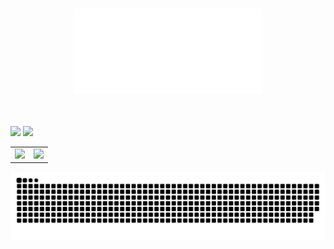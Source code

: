 <br>
<p align="center">
  <picture>
    <source srcset="Signature_Black.png" media="(prefers-color-scheme: light)">
    <source srcset="Signature_White.png" media="(prefers-color-scheme: dark)">
    <img src="Signature_White.png" style="width: 60%;" alt="Signature">
  </picture>
</p>
<br><br>


<picture>
  <source
    srcset="https://github-readme-stats.vercel.app/api?username=y-dada-dev&show_icons=true&include_all_commits=true&hide=contribs&hide_border=true&theme=dark&bg_color=00000000&ring_color=2dba4e"
    media="(prefers-color-scheme: dark)"
  />
  <source
    srcset="https://github-readme-stats.vercel.app/api?username=y-dada-dev&show_icons=true&include_all_commits=true&hide=contribs&hide_border=true&theme=vue&bg_color=00000000&ring_color=2dba4e"
    media="(prefers-color-scheme: light)"
  />
  <img src="https://github-readme-stats.vercel.app/api?username=y-dada-dev&show_icons=true&include_all_commits=true&hide=contribs&hide_border=true" />
</picture>



<picture>
  <source
    srcset="https://github-readme-stats.vercel.app/api?username=y-dada-dev&show_icons=true&include_all_commits=true&hide=contribs&hide_border=true&theme=dark&bg_color=00000000&ring_color=2dba4e"
    media="(prefers-color-scheme: dark)"
  />
  <source
    srcset="https://github-readme-stats.vercel.app/api?username=y-dada-dev&show_icons=true&include_all_commits=true&hide=contribs&hide_border=true&theme=vue&bg_color=00000000&ring_color=2dba4e"
    media="(prefers-color-scheme: light)"
  />
  <img src="https://github-readme-stats.vercel.app/api?username=y-dada-dev&show_icons=true&include_all_commits=true&hide=contribs&hide_border=true" />
</picture>





<table style="width: 100%; text-align: center;">
  <tr>
    <td style="vertical-align: top;" >
      <img src="https://github-readme-stats.vercel.app/api?username=y-dada-dev&rank_icon=github&show=discussions_started,discussions_answered&show_icons=true&include_all_commits=true&hide=contribs&theme=dark&bg_color=00000000&hide_border=true&ring_color=2dba4e"/>
    </td>
    <td style="vertical-align: top;">
      <img src="https://github-readme-stats.vercel.app/api/top-langs/?username=y-dada-dev&layout=compact&langs_count=12&hide=PLpgSQL,Tex,Hack,Shell,jupyter%20notebook,Less&theme=dark&bg_color=00000000&hide_border=true"/>
    </td>
  </tr>
</table>







<picture>
  <img src="github-user-contribution.svg" />
</picture>
